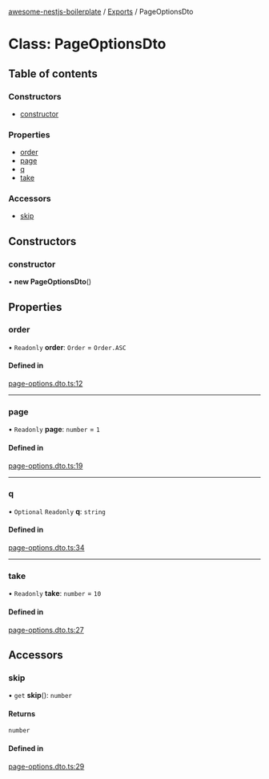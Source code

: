 [awesome-nestjs-boilerplate](../README.md) / [Exports](../modules.md) / PageOptionsDto

# Class: PageOptionsDto

## Table of contents

### Constructors

- [constructor](PageOptionsDto.md#constructor)

### Properties

- [order](PageOptionsDto.md#order)
- [page](PageOptionsDto.md#page)
- [q](PageOptionsDto.md#q)
- [take](PageOptionsDto.md#take)

### Accessors

- [skip](PageOptionsDto.md#skip)

## Constructors

### constructor

• **new PageOptionsDto**()

## Properties

### order

• `Readonly` **order**: `Order` = `Order.ASC`

#### Defined in

[page-options.dto.ts:12](https://github.com/klub-deepak/poc_doc_generation_3/blob/a592bb2/src/common/dto/page-options.dto.ts#L12)

___

### page

• `Readonly` **page**: `number` = `1`

#### Defined in

[page-options.dto.ts:19](https://github.com/klub-deepak/poc_doc_generation_3/blob/a592bb2/src/common/dto/page-options.dto.ts#L19)

___

### q

• `Optional` `Readonly` **q**: `string`

#### Defined in

[page-options.dto.ts:34](https://github.com/klub-deepak/poc_doc_generation_3/blob/a592bb2/src/common/dto/page-options.dto.ts#L34)

___

### take

• `Readonly` **take**: `number` = `10`

#### Defined in

[page-options.dto.ts:27](https://github.com/klub-deepak/poc_doc_generation_3/blob/a592bb2/src/common/dto/page-options.dto.ts#L27)

## Accessors

### skip

• `get` **skip**(): `number`

#### Returns

`number`

#### Defined in

[page-options.dto.ts:29](https://github.com/klub-deepak/poc_doc_generation_3/blob/a592bb2/src/common/dto/page-options.dto.ts#L29)
